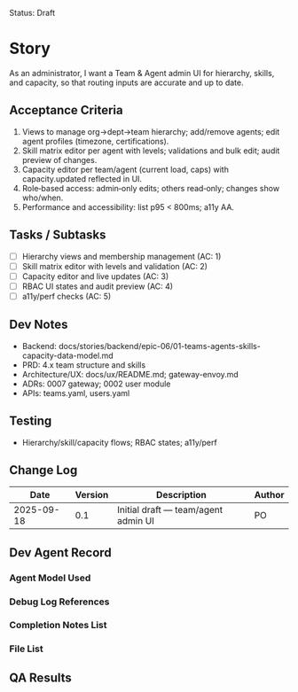 Status: Draft

# Story
As an administrator,
I want a Team & Agent admin UI for hierarchy, skills, and capacity,
so that routing inputs are accurate and up to date.

## Acceptance Criteria
1. Views to manage org→dept→team hierarchy; add/remove agents; edit agent profiles (timezone, certifications).
2. Skill matrix editor per agent with levels; validations and bulk edit; audit preview of changes.
3. Capacity editor per team/agent (current load, caps) with capacity.updated reflected in UI.
4. Role‑based access: admin‑only edits; others read‑only; changes show who/when.
5. Performance and accessibility: list p95 < 800ms; a11y AA.

## Tasks / Subtasks
- [ ] Hierarchy views and membership management (AC: 1)
- [ ] Skill matrix editor with levels and validation (AC: 2)
- [ ] Capacity editor and live updates (AC: 3)
- [ ] RBAC UI states and audit preview (AC: 4)
- [ ] a11y/perf checks (AC: 5)

## Dev Notes
- Backend: docs/stories/backend/epic-06/01-teams-agents-skills-capacity-data-model.md
- PRD: 4.x team structure and skills
- Architecture/UX: docs/ux/README.md; gateway-envoy.md
- ADRs: 0007 gateway; 0002 user module
- APIs: teams.yaml, users.yaml

## Testing
- Hierarchy/skill/capacity flows; RBAC states; a11y/perf

## Change Log
| Date       | Version | Description                               | Author |
|------------|---------|-------------------------------------------|--------|
| 2025-09-18 | 0.1     | Initial draft — team/agent admin UI       | PO     |

## Dev Agent Record

### Agent Model Used
<record at implementation time>

### Debug Log References
<links at implementation time>

### Completion Notes List
<notes at implementation time>

### File List
<files at implementation time>

## QA Results
<QA to fill>

